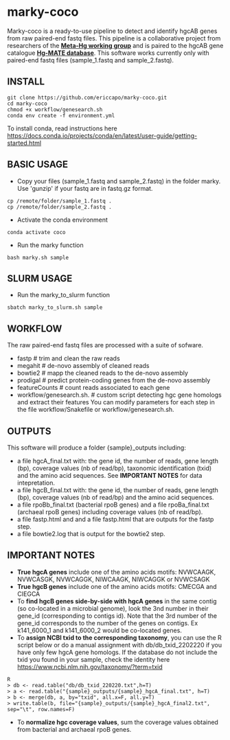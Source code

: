 # marky-coco
Marky-coco is a ready-to-use pipeline to detect and identify hgcAB genes from raw paired-end fastq files. This pipeline is a collaborative project from researchers of the <a href="https://ercapo.wixsite.com/meta-hg" target="_blank"><b>Meta-Hg working group</b></a> and is paired to the hgcAB gene catalogue <a href="https://smithsonian.figshare.com/articles/dataset/Hg-MATE-Db_v1_01142021/13105370/1?file=26193689" target="_blank"><b>Hg-MATE database</b></a>. This software works currently only with paired-end fastq files (sample_1.fastq and sample_2.fastq).


## INSTALL

```
git clone https://github.com/ericcapo/marky-coco.git
cd marky-coco
chmod +x workflow/genesearch.sh
conda env create -f environment.yml
```
To install conda, read instructions here https://docs.conda.io/projects/conda/en/latest/user-guide/getting-started.html


## BASIC USAGE
* Copy your files (sample_1.fastq and sample_2.fastq) in the folder marky. Use 'gunzip' if your fastq are in fastq.gz format.
```
cp /remote/folder/sample_1.fastq .
cp /remote/folder/sample_2.fastq .
```
* Activate the conda environment
```
conda activate coco
```
* Run the marky function
```
bash marky.sh sample
```

## SLURM USAGE
* Run the marky_to_slurm function
```
sbatch marky_to_slurm.sh sample
```


## WORKFLOW
The raw paired-end fastq files are processed with a suite of sofware. 
* fastp # trim and clean the raw reads
* megahit # de-novo assembly of cleaned reads
* bowtie2 # mapp the cleaned reads to the de-novo assembly
* prodigal # predict protein-coding genes from the de-novo assembly
* featureCounts # count reads associated to each gene
* workflow/genesearch.sh. # custom script detecting hgc gene homologs and extract their features
You can modify parameters for each step in the file workflow/Snakefile or workflow/genesearch.sh.


## OUTPUTS
This software will produce a folder {sample}_outputs including:
* a file hgcA_final.txt with: the gene id, the number of reads, gene length (bp), coverage values (nb of read/bp), taxonomic identification (txid) and the amino acid sequences. See <b>IMPORTANT NOTES</b> for data intepretation.
* a file hgcB_final.txt with: the gene id, the number of reads, gene length (bp), coverage values (nb of read/bp) and the amino acid sequences. 
* a file rpoBb_final.txt (bacterial rpoB genes) and a file rpoBa_final.txt (archaeal rpoB genes) including coverage values (nb of read/bp).
* a file fastp.html and and a file fastp.html that are outputs for the fastp step.
* a file bowtie2.log that is output for the bowtie2 step.


## IMPORTANT NOTES
* <b>True hgcA genes</b> include one of the amino acids motifs: NVWCAAGK, NVWCASGK, NVWCAGGK, NIWCAAGK, NIWCAGGK or NVWCSAGK
* <b>True hgcB genes</b> include one of the amino acids motifs: CMECGA and CIEGCA
* To <b>find hgcB genes side-by-side with hgcA genes</b> in the same contig (so co-located in a microbial genome), look the 3nd number in their gene_id (corresponding to contigs id). Note that the 3rd number of the gene_id corresponds to the number of the genes on contigs. Ex k141_6000_1 and k141_6000_2 would be co-located genes.
* To <b>assign NCBI txid to the corresponding taxonomy</b>, you can use the R script below  or do a manual assignment with db/db_txid_2202220  if you have only few  hgcA gene homologs. If the database do not include the txid you found in your sample, check the identity here https://www.ncbi.nlm.nih.gov/taxonomy/?term=txid
```
R
> db <- read.table("db/db_txid_220220.txt",h=T)
> a <- read.table("{sample}_outputs/{sample}_hgcA_final.txt", h=T)
> b <- merge(db, a, by="txid", all.x=F, all.y=T)
> write.table(b, file="{sample}_outputs/{sample}_hgcA_final2.txt", sep="\t", row.names=F)
```
* To <b>normalize hgc coverage values</b>, sum the coverage values obtained from bacterial and archaeal rpoB genes.
